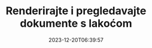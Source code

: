 ---
############################# Static ############################
layout: "family"
date: 2023-12-20T06:39:57
draft: false

product: "Viewer"
product_tag: "viewer"

############################# Head ############################
head_title: "API za prikaz i pregled dokumenata | On Premise API i online usluga"
head_description: "Renderirajte i pregledajte Word, PDF, Excel, Powerpoint ili slikovne datoteke jednostavno i besplatno"

############################# Header ############################
title: "Renderirajte i pregledavajte dokumente s lakoćom"
description: |
  Snažan API preglednika za renderiranje različitih datoteka u PDF, HTML i slike.

  Učitajte dokumente iz raznih izvora, uključujući datoteke, tokove, URL-ove, FTP poslužitelje, Amazon S3, Azure Blob Storage i više.

  Generirajte responzivne HTML stranice, zaštitite izlazne PDF datoteke i promijenite redoslijed njihovih stranica, rotirajte stranice, renderirajte bilješke i komentare ako je potrebno.
  

############################# Platforms ############################
supported_platforms:
  enable: true  
  head_title: "Odaberite svoju platformu"
  title: "Podržane platforme"
  description: "Biblioteka GroupDocs.Viewer podržava sljedeće operativne sustave i okvire"
  details_link_title: "Saznajte više"
  items:
    # supported_platforms loop
    - title: ".NET"
      description: "GroupDocs.Viewer for .NET"
      color: "blue"
      tag: "net"
      link: "/viewer/net/"
      features_link: "https://docs.groupdocs.com/viewer/net/system-requirements/"
      features:
        # features loop
        - content: ".NET Framework 4.6.2+  <br>  .NET Core 3.1  <br>  .NET 6+"
          rows: "3"
        # features loop
        - content: "Windows, Linux"
          rows: "1"
        # features loop
        - content: "180+ file formats"
          rows: "1"
        # features loop
        - content: "UI package for ASP.NET Core"
          rows: "1"
        # features loop
        - content: "ASP.NET WebForms Demo  <br>  ASP.NET MVC Demo  <br>  ASP.NET Core Demo"
          rows: "3"
    
    # supported_platforms loop
    - title: "Java"
      description: "GroupDocs.Viewer for Java"
      color: "red"
      tag: "java"
      link: "/viewer/java/"
      features_link: "https://docs.groupdocs.com/viewer/java/system-requirements/"
      features:
        # features loop
        - content: "J2SE 8.0 (1.8)+"
          rows: "3"
        # features loop
        - content:  "Windows, Linux, macOS"
          rows: "1"       
        # features loop
        - content:  "180+ file formats"
          rows: "1"
        # features loop
        - content:  "UI package for Spring and Dropwizard"
          rows: "1"
        # features loop
        - content:  "Spring Demo  <br>  Dropwizard demo"
          rows: "3"

    # supported_platforms loop
    - title: "Node.js"
      description: "GroupDocs.Viewer for Node.js"
      color: "green"
      tag: "nodejs-java"
      link: "/viewer/nodejs-java/"
      features_link: "https://docs.groupdocs.com/viewer/nodejs-java/system-requirements/"
      features:
        # features loop
        - content: "Node.js 16+  <br>  and J2SE 8.0 (1.8)+"
          rows: "3"
        # features loop
        - content:  "Windows, Linux, macOS"
          rows: "1"
        # features loop
        - content:  "180+ file formats"
          rows: "1"
        # features loop
        - content:  "UI package - coming soon "
          rows: "1" 
        # features loop
        - content:  "Demo - coming soon "
          rows: "3" 



############################# Features ############################

features:
  enable: true
  title: "GroupDocs.Viewer skup značajki"
  description: "API za renderiranje datoteka različitih vrsta kao što su HTML, PDF, PNG i JPEG u aplikacijama za njihov pregled bez softvera treće strane."

  items:
    # feature loop
    - icon: "view"
      title: "Pregledajte dokumente i slike"
      content: "Pregledajte dokumente renderirajući ih kao HTML, PDF, PNG i JPEG datoteke."
    # feature loop
    - icon: "password"
      title: "Otvorite zaštićene dokumente"
      content: "Navedite lozinku za otvaranje šifriranih dokumenata."

    # feature loop
    - icon: "load"
      title: "Učitajte datoteke s bilo kojeg mjesta"
      content: "Učitajte dokumente iz raznih datoteka, URL-ova, FTP poslužitelja, Amazon S3 i više."
    
    # feature loop
    - icon: "pages"
      title: "Prikaz svih ili određenih stranica"
      content: "Odredite raspon brojeva stranica koji će se prikazati."


############################# Code samples ############################
code_samples:
  enable: true
  title: "GroupDocs.Viewer uzorci koda"
  description: "Neki slučajevi upotrebe tipičnih GroupDocs.Viewer operacija u C#, Javi, TypeScriptu"
  items:
    # code sample loop
    - title: "Kako pretvoriti DOCX datoteke u PDF"
      content: |
        Pretvorite DOCX dokumente u PDF bez instaliranja programa Microsoft Word ili drugog softvera. Jednostavno učitajte i pregledajte DOCX datoteke unutar svoje .NET aplikacije, bilo da se radi o web ili desktop aplikaciji. Evo primjera kako pretvoriti DOCX datoteku u PDF: 
      samples:
        - language: "C#"
          color: "blue"
          content: |
            ```csharp {style=abap}   
            // Učitajte DOCX datoteku za renderiranje
            using (Viewer viewer = new Viewer("sample.docx"))
            {
              // Renderirajte DOCX u PDF datoteku
              PdfViewOptions viewOptions = new PdfViewOptions();
              viewer.View(viewOptions);
            }
            ```
        - language: "Java"
          color: "red"
          content: |
            ```java {style=abap}   
            import com.groupdocs.viewer.Viewer;
            import com.groupdocs.viewer.options.PdfViewOptions;
            // ...
            // Učitajte DOCX datoteku za renderiranje
            try (Viewer viewer = new Viewer("sample.docx")) {
                // Renderirajte DOCX u PDF datoteku
                PdfViewOptions viewOptions = new PdfViewOptions();
                viewer.view(viewOptions);
            }
            ```
        - language: "TypeScript"
          color: "green"
          content: |
            ```javascript {style=abap}  
            // Učitajte DOCX datoteku za renderiranje
            const viewer = new groupdocs.viewer.Viewer("sample.docx")
            
            // Renderirajte DOCX u PDF datoteku
            const viewOptions = groupdocs.viewer.PdfViewOptions(output.pdf)
            viewer.view(viewOptions)
            ```


############################# Formats ############################
formats:
  enable: true
  title:  "Podržano je više od 180 formata datoteka"
  description: "GroupDocs.Viewer podržava rad s najpopularnijim [formatima datoteka](https://docs.groupdocs.com/viewer/net/supported-document-formats/)" 



############################# Metrics ############################

metrics:
  enable: true
  title: "Detaljna metrika i statistički uvidi"
  description: "Uronite u detaljnu raščlambu naših ključnih brojki, pružajući sveobuhvatne metrike i statističke uvide u naša postignuća, utjecaj i rast."

  items:
    # metrics loop
    - number: "180+"
      title: "Podržani formati"
      content: "Jednostavno pregledajte više od 180 formata datoteka uključujući dokumente, slike i CAD crteže bez ikakvih problema. Razbijte prepreke kompatibilnosti i pristupajte različitim datotekama bez napora s našim sveobuhvatnim rješenjem za gledanje."

    # metrics loop
    - number: "1.0M"
      title: "NuGet preuzimanja"
      content: "Naše NuGet paket rješenje postalo je pouzdan i široko prihvaćen resurs u zajednici programera, pružajući besprijekornu integraciju i vrijednu funkcionalnost za bezbrojne projekte."

    # metrics loop
    - number: "10+"
      title: "Knjižnice"
      content: "Naš proizvod uključuje 10+ biblioteka koje nude napredne značajke za optimizaciju performansi. Ove su biblioteke dizajnirane da ispune različite razvojne potrebe s neusporedivim mogućnostima."
    
    # metrics loop
    - number: "100+"
      title: "Zadovoljni kupci"
      content: "Poslužuje najpoznatije robne marke širom svijeta. Otkrijte zašto stotine vole GroupDocs.Viewer! Istražite besprijekornu navigaciju, praktičnu suradnju i neusporedivu jednostavnost korištenja. Pridružite se sada!"



############################# Customers ############################
# logo size X1 => 170:70  X2 => 340 : 140

customers:
  enable: true
  title: "Naši zadovoljni kupci"
  description: "GroupDocs biblioteke koriste globalno poznati i ugledni brendovi diljem svijeta."

  items:
    # customers loop
    - title: "BenQ Corporation"
      logo: "benq"
    # customers loop
    - title: "Nasdaq Stock Market"
      logo: "nasdaq"
    # customers loop
    - title: "AT&T Inc."
      logo: "att"
    # customers loop
    - title: "AstraZeneca"
      logo: "astrazeneca"
    # customers loop
    - title: "Central Bank of Argentina"
      logo: "argentinacentralbank"
    # customers loop
    - title: "Roche Holding AG"
      logo: "roche"
    # customers loop
    - title: "Capita"
      logo: "capita"
    # customers loop
    - title: "Axa S.A."
      logo: "axa"
    # customers loop
    - title: "Instructure Inc."
      logo: "instructure"
     # customers loop
    - title: "Wipro"
      logo: "wipro"



############################# Actions ############################

actions:
  enable: true
  title: "Jeste li spremni za početak?"
  description: "Isprobajte značajke GroupDocs.Viewer besplatno ili zatražite licencu"
  items:
    #  loop
    - title: ".NET"
      link: "/viewer/net/"
      color: "blue"
        #  loop
    - title: "Java"
      link: "/viewer/java/"
      color: "red"
        #  loop
    - title: "Node.js"
      link: "/viewer/nodejs-java/"
      color: "green"


############################# Faq ############################

faq:
  enable: true
  title:  "Uobičajena pitanja i nedoumice"
  description:  "Pronađite odgovore na uobičajena pitanja u našem odjeljku s često postavljanim pitanjima kako biste brzo odgovorili na svoja pitanja i nedoumice."
  items:
    #  loop
    - question: "Mogu li procijeniti GroupDocs proizvode prije kupnje?"
      answer: |
        Da! Svi GroupDocs proizvodi imaju dostupnu probnu verziju bez rizika. Snažno potičemo programere da preuzmu i isprobaju naše API-je prije kupnje kako bismo bili sigurni da će 100% ispuniti vaše potrebe.
    #  loop
    - question: "Radi li GroupDocs demonstracije proizvoda?"
      answer: |
        Ne, naš fokus je na našim API-jima i stvaranju najfunkcionalnijih i najstabilnijih mogućih proizvoda. Nudimo potpuno funkcionalne i besplatne probne verzije u obliku [privremene licence](https://purchase.groupdocs.com/temporary-license/) tako da možete sami isprobati proizvod.    
    #  loop
    - question: "Gdje mogu preuzeti proizvod?"
      answer: |
        Svi proizvodi dostupni su za preuzimanje s [web stranice](https://releases.groupdocs.com). Ne šaljemo fizičke kopije našeg softvera poštom.
    #  loop
    - question: "Jesu li licence za razvojne programere GroupDocs po korisniku ili po imenovanom korisniku?"
      answer: |
        GroupDocs Developer licence su po korisniku, a ne po imenovanom korisniku. Razumijemo da se članovi tima za kodiranje mogu promijeniti tijekom vremena i da nije praktično ažurirati licenciranje svaki put kad se to dogodi.
    #  loop
    - question: "Trebamo li licenciranje samo za aktivne programere? Na primjer, imamo tim od dva programera koji rade u smjeni A i drugi tim od dva programera koji rade u smjeni B … u ovoj situaciji, trebaju li nam dvije ili četiri licence?"
      answer: |
        Svi programeri koji rade na projektu moraju biti licencirani. U ovoj situaciji GroupDocs vidi vaš tim kao da ima četiri člana (iako rade u različito vrijeme). 


############################# Cloud ############################

cloud_links:
  enable: true
  title: "API-ji s niskim kodom GroupDocs.Viewer"
  description: "Ubrzajte pregledavanje dokumenata ili slika u bilo kojoj vrsti aplikacije s našim REST API-jem temeljenim na oblaku"

  items:
    #  loop
    - icon: "groupdocs_viewer-for-curl"
      title: "GroupDocs.Viewer Cloud for cURL"
      link: "https://products.groupdocs.cloud/viewer/curl"
      content: "Upotrijebite API za preglednik dokumenata cURL RESTful kako biste učinkovito prikazali i prikazali Microsoft Office, PDF i razne druge standardne formate datoteka u svojim aplikacijama."

    #  loop
    - icon: "groupdocs_viewer-for-net"
      title: "GroupDocs.Viewer Cloud for .NET"
      link: "https://products.groupdocs.cloud/viewer/net"
      content: "Poboljšajte mogućnosti gledanja dokumenata u .NET aplikacijama uz Cloud SDK za .NET. Neometano pregledavajte dokumente u HTML, PDF ili slikovnim formatima."

    #  loop
    - icon: "groupdocs_viewer-for-java"
      title: "GroupDocs.Viewer Cloud for Java"
      link: "https://products.groupdocs.cloud/viewer/java"
      content: "Integrirajte napredne mogućnosti iscrtavanja dokumenata u svoje Java aplikacije koristeći namjenski izrađen SDK preglednika dokumenata za Javu."
    

############################# Apps ############################

app_links:
  enable: true
  title: "GroupDocs.Viewer NoCode aplikacije"
  description: "Mrežna aplikacija koja vam omogućuje pregled više od 180 popularnih formata datoteka u pregledniku"

  items:
    #  loop
    - icon: "groupdocs_viewer-app"
      title: "GroupDocs.Viewer Total"
      link: "https://products.groupdocs.app/viewer/total"
      content: "Istražite besplatnu online aplikaciju za pregled preko 180 formata datoteka izravno iz vašeg željenog web preglednika."

    #  loop
    - icon: "groupdocs_words-app"
      title:  "GroupDocs.Viewer DOCX"
      link: "https://products.groupdocs.app/viewer/docx"
      content: "Web-bazirani alat za pregledavanje Microsoft Word datoteka bez napora na različitim uređajima."

    #  loop
    - icon: "groupdocs_pdf-app"
      title:  "GroupDocs.Viewer PDF"
      link: "https://products.groupdocs.app/viewer/pdf"
      content: "Otvorite i pregledajte PDF datoteke na mreži s besplatnim PDF preglednikom."
    



---
